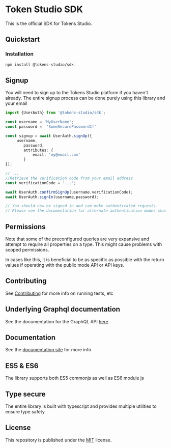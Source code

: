 # Token Studio SDK

This is the official SDK for Tokens Studio.

## Quickstart

### Installation

```sh
npm install @tokens-studio/sdk
```

## Signup 

You will need to sign up to the Tokens Studio platform if you haven't already. The entire signup process can be done purely using this library and your email

```ts
import {UserAuth} from '@tokens-studio/sdk';

const username = 'MyUserName';
const password =  'SomeSecurePassword1!'

const signup = await UserAuth.signUp({
     username,
        password,
        attributes: {
            email: 'my@email.com'
        }
});

// ...
//Retrieve the verification code from your email address
const verificationCode = '...';

await UserAuth.confirmSignUp(username,verificationCode);
await UserAuth.signIn(username,password);

// You should now be signed in and can make authenticated requests.
// Please see the documentation for alternate authentication modes should you wish to use API keys,etc

```

## Permissions

Note that some of the preconfigured queries are very expansive and attempt to require all properties on a type. This might cause problems with scoped permissions.

In cases like this, it is beneficial to be as specific as possible with the return values if operating with the public mode API or API keys.

## Contributing 

See [Contributing](./developer-docs/contributing.md) for more info on running tests, etc

## Underlying Graphql documentation

See the documentation for the GraphQL API [here](https://tokens-studio.github.io/tokens-studio-grapqhl-docs/) 

## Documentation

See the [documentation site](https://tokens-studio.github.io/token-studio-sdk/) for more info

## ES5 & ES6

The library supports both ES5 commonjs as well as ES6 module js

## Type secure

The entire library is built with typescript and provides multiple utilities to ensure type safety

## License

This repository is published under the [MIT](LICENSE) license.